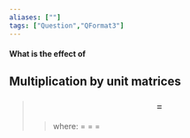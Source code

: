 ```yaml
---
aliases: [""]
tags: ["Question","QFormat3"]
---
```


#### What is the effect of
## Multiplication by unit matrices

> ### $$  = $$ 
>> where:
>> $=$ 
>> $=$
>> $=$
